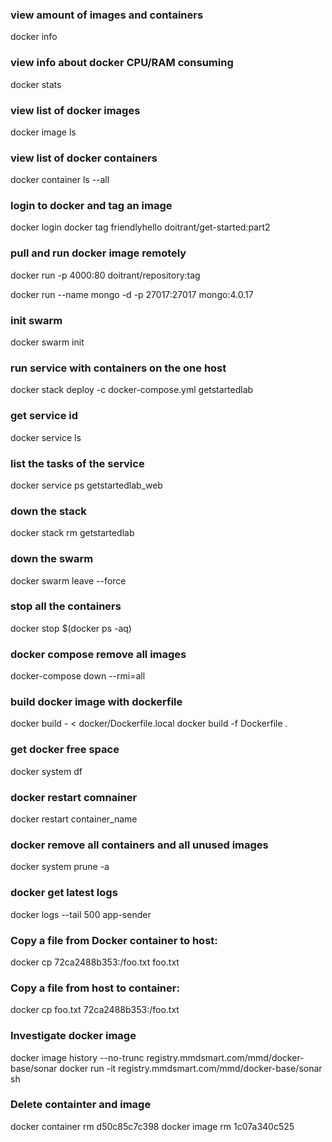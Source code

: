 [tags]: <> (docker, stats, info)

### view amount of images and containers
docker info

### view info about docker CPU/RAM consuming
docker stats

### view list of docker images
docker image ls

### view list of docker containers
docker container ls --all

### login to docker and tag an image
docker login
docker tag friendlyhello doitrant/get-started:part2

### pull and run docker image remotely
docker run -p 4000:80 doitrant/repository:tag

docker run --name mongo -d -p 27017:27017 mongo:4.0.17

### init swarm
docker swarm init

### run service with containers on the one host
docker stack deploy -c docker-compose.yml getstartedlab

### get service id
docker service ls

### list the tasks of the service
docker service ps getstartedlab_web

### down the stack
docker stack rm getstartedlab

### down the swarm
docker swarm leave --force

### stop all the containers
docker stop $(docker ps -aq)

### docker compose remove all images
docker-compose down --rmi=all

### build docker image with dockerfile
docker build - < docker/Dockerfile.local
docker build -f Dockerfile .

### get docker free space
docker system df

### docker restart comnainer 
docker restart container_name

### docker remove all containers and all unused images
docker system prune -a

### docker get latest logs
docker logs --tail 500 app-sender

### Copy a file from Docker container to host:
docker cp 72ca2488b353:/foo.txt foo.txt

### Copy a file from host to container: 
docker cp foo.txt 72ca2488b353:/foo.txt

### Investigate docker image
docker image history --no-trunc registry.mmdsmart.com/mmd/docker-base/sonar
docker run -it registry.mmdsmart.com/mmd/docker-base/sonar sh

### Delete containter and image
docker container rm d50c85c7c398
docker image rm 1c07a340c525 

[tags-end]: <>
